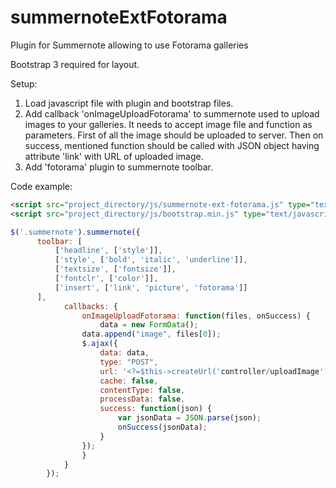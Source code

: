 # summernoteExtFotorama
Plugin for Summernote allowing to use Fotorama galleries

Bootstrap 3 required for layout.

Setup:
1. Load javascript file with plugin and bootstrap files.
2. Add callback 'onImageUploadFotorama' to summernote used to upload images to your galleries. It needs to accept image file and function as parameters. First of all the image should be uploaded to server. Then on success, mentioned function should be called with JSON object having attribute 'link' with URL of uploaded image.
3. Add 'fotorama' plugin to summernote toolbar.

Code example:
```html
<script src="project_directory/js/summernote-ext-fotorama.js" type="text/javascript"></script>
<script src="project_directory/js/bootstrap.min.js" type="text/javascript"></script>
```
```javascript
$('.summernote').summernote({
      toolbar: [
          ['headline', ['style']],
          ['style', ['bold', 'italic', 'underline']],
          ['textsize', ['fontsize']],
          ['fontclr', ['color']],
          ['insert', ['link', 'picture', 'fotorama']]
      ],
			callbacks: {
				onImageUploadFotorama: function(files, onSuccess) {
					data = new FormData();
    			data.append("image", files[0]);
    			$.ajax({
    				data: data,
    				type: "POST",
    				url: '<?=$this->createUrl('controller/uploadImage')?>',
    				cache: false,
    				contentType: false,
    				processData: false,
    				success: function(json) {
    					var jsonData = JSON.parse(json);
    					onSuccess(jsonData);
    				}
    			});
				}
			}
		});
```
